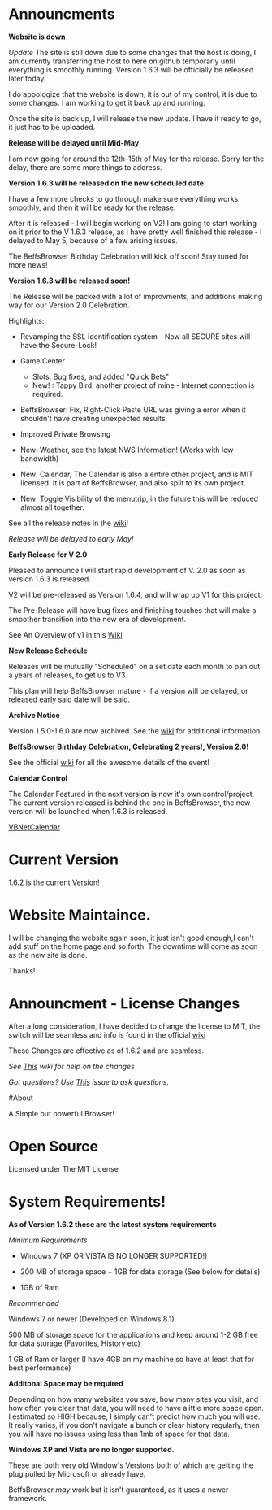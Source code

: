 # Announcments





**Website is down**

*Update* The site is still down due to some changes that the host is doing, I am currently transferring the host to here on github temporarly until everything is smoothly running. Version 1.6.3 will be officially be released later today.


I do appologize that the website is down, it is out of my control, it is due to some changes. I am working to get it back up and running. 

Once the site is back up, I will release the new update. I have it ready to go, it just has to be uploaded. 


**Release will be delayed until Mid-May**

I am now going for around the 12th-15th of May for the release. Sorry for the delay, there are some more things to address.

**Version 1.6.3 will be released on the new scheduled date**

I have a few more checks to go through make sure everything works smoothly, and then it will be ready for the release.

After it is released - I will begin working on V2! I am going to start working on it prior to the V 1.6.3 release, as I have pretty well finished this release - I delayed to May 5, because of a few arising issues. 

The BeffsBrowser Birthday Celebration will kick off soon! Stay tuned for more news!


**Version 1.6.3 will be released soon!**

The Release will be packed with a lot of improvments, and additions making way for our Version 2.0 Celebration. 

Highlights:

- Revamping the SSL Identification system - Now all SECURE sites will have the Secure-Lock!

- Game Center
    - Slots: Bug fixes, and added "Quick Bets" 
    - New! : Tappy Bird, another project of mine - Internet connection is required.
    
 - BeffsBrowser: Fix, Right-Click Paste URL was giving a error when it shouldn't have creating unexpected results. 
 
 - Improved Private Browsing
 
 - New: Weather, see the latest NWS Information! (Works with low bandwidth)
 
 - New: Calendar, The Calendar is also a entire other project, and is MIT licensed. It is part of BeffsBrowser, and also split to its own project. 
 
 - New: Toggle Visibility of the menutrip, in the future this will be reduced almost all together. 
 
 


See all the release notes in the [wiki](https://github.com/jdc20181/BeffsBrowser/wiki/1.6.3-Coming-Soon-Notes)!

*Release will be delayed to early May!*

**Early Release for V 2.0**

Pleased to announce I will start rapid development of V. 2.0 as soon as version 1.6.3 is released.

V2 will be pre-released as Version 1.6.4, and will wrap up V1 for this project. 

The Pre-Release will have bug fixes and finishing touches that will make a smoother transition into the new era of development. 

See An Overview of v1 in this [Wiki](https://github.com/jdc20181/BeffsBrowser/wiki/Comparing-V1-to-V2:-A-V2-Journey.)

**New Release Schedule**

Releases will be mutually "Scheduled" on a set date each month to pan out a years of releases, to get us to V3. 

This plan will help BeffsBrowser mature - if a version will be delayed, or released early said date will be said. 



**Archive Notice**

Version 1.5.0-1.6.0 are now archived. See the [wiki](https://github.com/jdc20181/BeffsBrowser/wiki/Version-1.5.0-1.6.0-Support-Discontinued-Notice) for additional information. 


**BeffsBrowser Birthday Celebration, Celebrating 2 years!, Version 2.0!**

See the official [wiki](https://github.com/jdc20181/BeffsBrowser/wiki/Birthday-Celebration-Announcment-Version-2.0) for all the awesome details of the event!


**Calendar Control**

The Calendar Featured in the next version is now it's own control/project. The current version released is behind the one in BeffsBrowser, the new version will be launched when 1.6.3 is released.

[VBNetCalendar](https://github.com/jdc20181/VBNetCalendar)




# Current Version 

1.6.2 is the current Version!



# Website Maintaince. 

I will be changing the website again soon, it just isn't good enough,I can't add stuff on the home page and so forth. The downtime will come as soon as the new site is done. 

Thanks!





# Announcment - License Changes

After a long consideration, I have decided to change the license to MIT, the switch will be seamless and info is found in the official [wiki](https://github.com/jdc20181/BeffsBrowser/wiki/License-Changes-Effective-Version-1.6.2)

These Changes are effective as of 1.6.2 and are seamless. 


*See [This](https://github.com/jdc20181/BeffsBrowser/wiki/License-Changes-Help-Wiki) wiki for help on the changes*

*Got questions? Use [This](https://github.com/jdc20181/BeffsBrowser/issues/11) issue to ask questions.*
 



#About

A Simple but powerful Browser!



# Open Source
Licensed under The MIT License

# System Requirements!

**As of Version 1.6.2 these are the latest system requirements**


*Minimum Requirements*

  - Windows 7 (XP OR VISTA IS NO LONGER SUPPORTED!)

  - 200 MB of storage space + 1GB for data storage (See below for details)

  - 1GB of Ram
  
  
*Recommended*

Windows 7 or newer (Developed on Windows 8.1)

500 MB of storage space for the applications and keep around 1-2 GB free for data storage (Favorites, History etc)

1 GB of Ram or larger (I have 4GB on my machine so have at least that for best performance)

**Additonal Space may be required**

Depending on how many websites you save, how many sites you visit, and how often you clear that data, you will need to have  alittle more space open. 
I estimated so HIGH because, I simply can't predict how much you will use. It really varies, if you don't navigate a bunch or clear history regularly, then you will have no issues using less than 1mb of space for that data.

**Windows XP and Vista are no longer supported.**

These are both very old Window's Versions both of which are getting the plug pulled by Microsoft or already have. 

BeffsBrowser *may* work but it isn't guaranteed, as it uses a newer framework. 
